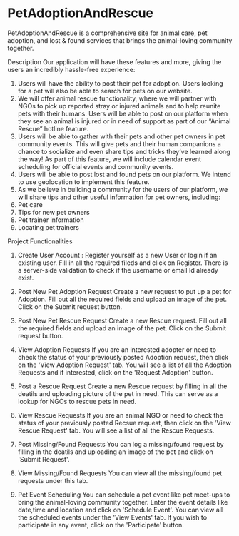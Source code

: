 # PetAdoptionAndRescue

PetAdoptionAndRescue is a comprehensive site for animal care, pet adoption, and lost & found services that brings the animal-loving community together.

Description
Our application will have these features and more, giving the users an incredibly hassle-free experience:
1. Users will have the ability to post their pet for adoption. Users looking for a pet will also be able to search for pets on our website.
2. We will offer animal rescue functionality, where we will partner with NGOs to pick up reported stray or injured animals and to help reunite pets with their humans. Users will be able to post on our platform when they see an animal is injured or in need of support as part of our “Animal Rescue” hotline feature.
3. Users will be able to gather with their pets and other pet owners in pet community events. This will give pets and their human companions a chance to socialize and even share tips and tricks they’ve learned along the way! As part of this feature, we will include calendar event scheduling for official events and community events.
4. Users will be able to post lost and found pets on our platform. We intend to use geolocation to implement this feature.
5. As we believe in building a community for the users of our platform, we will share tips and other useful information for pet owners, including:
6. Pet care
7. Tips for new pet owners
8. Pet trainer information
9. Locating pet trainers

Project Functionalities

1) Create User Account :
Register yourself as a new User or login if an existing user. Fill in all the required fileds and click on Register.
There is a server-side validation to check if the username or email Id already exist.

2) Post New Pet Adoption Request
Create a new request to put up a pet for Adoption. Fill out all the required fields and upload an image of the pet. Click on the Submit request button.

3) Post New Pet Rescue Request
Create a new Rescue request. Fill out all the required fields and upload an image of the pet. Click on the Submit request button.

4) View Adoption Requests
If you are an interested adopter or need to check the status of your previously posted Adoption request, then click on the 'View Adoption Request' tab. You will see a list of all the Adoption Requests and if interested, click on the 'Request Adoption' button.

5) Post a Rescue Request
Create a new Rescue request by filling in all the deatils and uploading picture of the pet in need. This can serve as a lookup for NGOs to rescue pets in need.

6) View Rescue Requests
If you are an animal NGO or need to check the status of your previously posted Recsue request, then click on the 'View Rescue Request' tab. You will see a list of all the Rescue Requests.

7) Post Missing/Found Requests
You can log a missing/found request by filling in the deatils and uploading an image of the pet and click on 'Submit Request'.

8) View Missing/Found Requests
You can view all the missing/found pet requests under this tab.

9) Pet Event Scheduling
You can schedule a pet event like pet meet-ups to bring the animal-loving community together. Enter the event details like date,time and location and click on 'Schedule Event'. You can view all the scheduled events under the 'View Events' tab. If you wish to participate in any event, click on the 'Participate' button.
